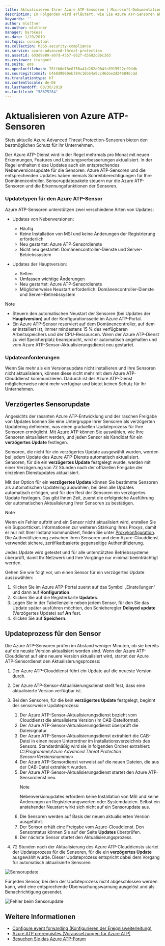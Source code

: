 ```yaml
---
title: Aktualisieren Ihrer Azure ATP-Sensoren | Microsoft-Dokumentation
description: Im Folgenden wird erläutert, wie Sie Azure ATP-Sensoren aktualisieren oder verzögert aktualisieren können.
keywords: ''
author: mlottner
ms.author: mlottner
manager: barbkess
ms.date: 1/20/2019
ms.topic: conceptual
ms.collection: M365-security-compliance
ms.service: azure-advanced-threat-protection
ms.assetid: 603d9e09-a07d-4357-862f-d5682c8bc3dd
ms.reviewer: itargoet
ms.suite: ems
ms.openlocfilehash: 78ffb0df8e0750a41d262a984fc0915522cf9ddb
ms.sourcegitcommit: b468d9060eb784c16b64a9cc46dbe2d246046cdd
ms.translationtype: HT
ms.contentlocale: de-DE
ms.lasthandoff: 03/30/2019
ms.locfileid: "58675264"
---
```

# <a name="update-azure-atp-sensors"></a>Aktualisieren von Azure ATP-Sensoren

Stets aktuelle Azure Advanced Threat Protection-Sensoren bieten den bestmöglichen Schutz für Ihr Unternehmen.

Der Azure ATP-Dienst wird in der Regel mehrmals pro Monat mit neuen Erkennungen, Features und Leistungsverbesserungen aktualisiert. In der Regel enthalten diese Updates auch ein entsprechendes Nebenversionsupdate für die Sensoren. Azure ATP-Sensoren und die entsprechenden Updates haben niemals Schreibberechtigungen für Ihre Domänencontroller. Sensorupdatepakete steuern nur die Azure ATP-Sensoren und die Erkennungsfunktionen der Sensoren. 

### <a name="azure-atp-sensor-update-types"></a>Updatetypen für den Azure ATP-Sensor   

Azure ATP-Sensoren unterstützen zwei verschiedene Arten von Updates:
- Updates von Nebenversionen: 
    - Häufig 
    - Keine Installation von MSI und keine Änderungen der Registrierung erforderlich
    - Neu gestartet: Azure ATP-Sensordienste 
    - Nicht neu gestartet: Domänencontroller-Dienste und Server-Betriebssystem

- Updates der Hauptversion:
    - Selten
    - Umfassen wichtige Änderungen 
    - Neu gestartet: Azure ATP-Sensordienste
    - Möglicherweise Neustart erforderlich: Domänencontroller-Dienste und Server-Betriebssystem

> [!NOTE]
>- Steuern den automatischen Neustart der Sensoren (bei Updates der **Hauptversion**) auf der Konfigurationsseite im Azure ATP-Portal. 
> - Ein Azure ATP-Sensor reserviert auf dem Domänencontroller, auf dem er installiert ist, immer mindestens 15 % des verfügbaren Arbeitsspeichers und der CPU-Ressourcen. Wenn der Azure ATP-Dienst zu viel Speicherplatz beansprucht, wird er automatisch angehalten und vom Azure ATP-Sensor-Aktualisierungsdienst neu gestartet.

### <a name="update-requirement"></a>Updateanforderungen

Wenn Sie mehr als ein Versionsupdate nicht installieren und Ihre Sensoren nicht aktualisieren, können diese nicht mehr mit dem Azure ATP-Clouddienst kommunizieren. Dadurch ist der Azure ATP-Dienst möglicherweise nicht mehr verfügbar und bietet keinen Schutz für Ihr Unternehmen.  

## <a name="delayed-sensor-update"></a>Verzögertes Sensorupdate

Angesichts der rasanten Azure ATP-Entwicklung und der raschen Freigabe von Updates können Sie eine Untergruppe Ihrer Sensoren als verzögerten Updatering definieren, was einen graduellen Updateprozess für Ihre Sensoren ermöglicht. Mit Azure ATP können Sie auswählen, wie Ihre Sensoren aktualisiert werden, und jeden Sensor als Kandidat für ein **verzögertes Update** festlegen.  

Sensoren, die nicht für ein verzögertes Update ausgewählt wurden, werden bei jedem Update des Azure ATP-Diensts automatisch aktualisiert. Sensoren, für die ein **verzögertes Update** festgelegt wurde, werden mit einer Verzögerung von 72 Stunden nach der offiziellen Freigabe der einzelnen Dienstupdates aktualisiert. 

Mit der Option für ein **verzögertes Update** können Sie bestimmte Sensoren als automatischen Updatering auswählen, bei dem alle Updates automatisch erfolgen, und für den Rest der Sensoren ein verzögertes Update festlegen. Das gibt Ihnen Zeit, zuerst die erfolgreiche Ausführung der automatischen Aktualisierung Ihrer Sensoren zu bestätigen.

> [!NOTE]
> Wenn ein Fehler auftritt und ein Sensor nicht aktualisiert wird, erstellen Sie ein Supportticket. Informationen zur weiteren Stärkung Ihres Proxys, damit er nur mit Ihrer Instanz kommuniziert, finden Sie unter [Proxykonfiguration](configure-proxy.md).
Die Authentifizierung zwischen Ihren Sensoren und dem Azure-Clouddienst verwendet sichere, zertifikatbasierte gegenseitige Authentifizierung. 

Jedes Update wird getestet und für alle unterstützten Betriebssysteme überprüft, damit Ihr Netzwerk und Ihre Vorgänge nur minimal beeinträchtigt werden.


Gehen Sie wie folgt vor, um einen Sensor für ein verzögertes Update auszuwählen:

1. Klicken Sie im Azure ATP-Portal zuerst auf das Symbol „Einstellungen“ und dann auf **Konfiguration**.
2. Klicken Sie auf die Registerkarte **Updates**.
3. Legen Sie in der Tabellenzeile neben jedem Sensor, für den Sie das Update später ausführen möchten, den Schieberegler **Delayed update** (Verzögertes Update) auf **An** fest.
4. Klicken Sie auf **Speichern**.
 
## <a name="sensor-update-process"></a>Updateprozess für den Sensor

Die Azure ATP-Sensoren prüfen im Abstand weniger Minuten, ob sie bereits auf die neuste Version aktualisiert worden sind. Wenn der Azure ATP-Clouddienst auf eine neuere Version aktualisiert wird, startet der Azure ATP-Sensordienst den Aktualisierungsprozess:

1. Der Azure ATP-Clouddienst führt ein Update auf die neueste Version durch.
2. Der Azure ATP-Sensor-Aktualisierungsdienst stellt fest, dass eine aktualisierte Version verfügbar ist.
3. Bei den Sensoren, für die kein **verzögertes Update** festgelegt, beginnt der sensorweise Updateprozess:
   1. Der Azure ATP-Sensor-Aktualisierungsdienst bezieht vom Clouddienst die aktualisierte Version (im CAB-Dateiformat).
   2. Der Azure ATP-Sensor-Aktualisierungsdienst überprüft die Dateisignatur.
   3. Der Azure ATP-Sensor-Aktualisierungsdienst extrahiert die CAB-Datei in einen neuen Unterordner im Installationsverzeichnis des Sensors. Standardmäßig wird sie in folgenden Ordner extrahiert: *C:\Programme\Azure Advanced Threat Protection Sensor\<Versionsnummer>*
   4. Der Azure ATP-Sensordienst verweist auf die neuen Dateien, die aus der CAB-Datei extrahiert wurden.    
   5. Der Azure ATP-Sensor-Aktualisierungsdienst startet den Azure ATP-Sensordienst neu.
       > [!NOTE]
      >Nebenversionupdates erfordern keine Installation von MSI und keine Änderungen an Registrierungswerten oder Systemdateien. Selbst ein anstehender Neustart wirkt sich nicht auf ein Sensorupdate aus. 
   6. Die Sensoren werden auf Basis der neuen aktualisierten Version ausgeführt.
   7. Der Sensor erhält eine Freigabe vom Azure-Clouddienst. Den Sensorstatus können Sie auf der Seite **Updates** überprüfen.
   8. Der nächste Sensor startet den Aktualisierungsprozess. 

4. 72 Stunden nach der Aktualisierung des Azure ATP-Clouddiensts startet der Updateprozess für die Sensoren, für die ein **verzögertes Update** ausgewählt wurde. Dieser Updateprozess entspricht dabei dem Vorgang für automatisch aktualisierte Sensoren.

![Sensorupdate](./media/sensor-update.png)


Für jeden Sensor, bei dem der Updateprozess nicht abgeschlossen werden kann, wird eine entsprechende Überwachungswarnung ausgelöst und als Benachrichtigung gesendet.

![Fehler beim Sensorupdate](./media/sensor-outdated.png)


## <a name="see-also"></a>Weitere Informationen

- [Configure event forwarding (Konfigurieren der Ereignisweiterleitung)](configure-event-forwarding.md)
- [Azure ATP prerequisites (Voraussetzungen für Azure ATP)](atp-prerequisites.md)
- [Besuchen Sie das Azure ATP-Forum](https://aka.ms/azureatpcommunity)
